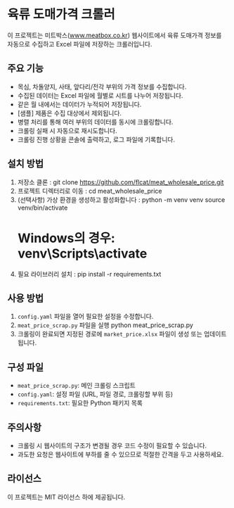 # 육류 도매가격 크롤러

이 프로젝트는 미트박스(www.meatbox.co.kr) 웹사이트에서 육류 도매가격 정보를 자동으로 수집하고 Excel 파일에 저장하는 크롤러입니다.

## 주요 기능

- 목심, 차돌양지, 사태, 앞다리/전각 부위의 가격 정보를 수집합니다.
- 수집된 데이터는 Excel 파일에 월별로 시트를 나누어 저장됩니다.
- 같은 월 내에서는 데이터가 누적되어 저장됩니다.
- [샘플] 제품은 수집 대상에서 제외됩니다.
- 병렬 처리를 통해 여러 부위의 데이터를 동시에 크롤링합니다.
- 크롤링 실패 시 자동으로 재시도합니다.
- 크롤링 진행 상황을 콘솔에 출력하고, 로그 파일에 기록합니다.

## 설치 방법

1. 저장소 클론 : git clone https://github.com/flcat/meat_wholesale_price.git
2. 프로젝트 디렉터리로 이동 : cd meat_wholesale_price
3. (선택사항) 가상 환경을 생성하고 활성화합니다 : python -m venv venv   source venv/bin/activate
   # Windows의 경우: venv\Scripts\activate 
5. 필요 라이브러리 설치 : pip install -r requirements.txt

## 사용 방법

1. `config.yaml` 파일을 열어 필요한 설정을 수정합니다.
2. `meat_price_scrap.py` 파일을 실행
   python meat_price_scrap.py
3. 크롤링이 완료되면 지정된 경로에 `market_price.xlsx` 파일이 생성 또는 업데이트됩니다.

## 구성 파일

- `meat_price_scrap.py`: 메인 크롤링 스크립트
- `config.yaml`: 설정 파일 (URL, 파일 경로, 크롤링할 부위 등)
- `requirements.txt`: 필요한 Python 패키지 목록

## 주의사항

- 크롤링 시 웹사이트의 구조가 변경될 경우 코드 수정이 필요할 수 있습니다.
- 과도한 요청은 웹사이트에 부하를 줄 수 있으므로 적절한 간격을 두고 사용하세요.

## 라이선스

이 프로젝트는 MIT 라이선스 하에 제공됩니다.
